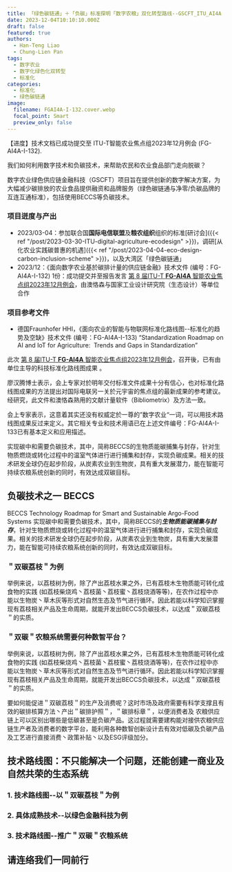 ```yaml
---
title: 「绿色碳链通」＋「负碳」标准探明「数字农粮」双化转型路线--GSCFT_ITU_AI4A
date: 2023-12-04T10:10:10.000Z
draft: false
featured: true
authors:
  - Han-Teng Liao
  - Chung-Lien Pan
tags:
  - 数字农业
  - 数字化绿色化双转型
  - 标准化
categories:
  - 标准化
  - 绿色碳链通
image:
  filename: FGAI4A-I-132.cover.webp
  focal_point: Smart
  preview_only: false
---
```


<div class="p-3 mb-2 bg-warning text-dark container" markdown="1">
<span style="color: #cf4a31;"><i class="fas fa-battery-quarter ai-1x fa-beat"></i></span>【进度】技术文档已成功提交至 ITU-T智能农业焦点组2023年12月例会 (FG-AI4A-I-132).
</div>

我们如何利用数字技术和负碳技术，来帮助农民和农业食品部门走向脱碳？ 

数字农业绿色供应链金融科技（GSCFT）项目旨在提供创新的数字解决方案，为大幅减少碳排放的农业食品提供融资和品牌服务（绿色碳链通与净零/负碳品牌的互连互通标准），包括使用BECCS等负碳技术。

### 项目迸度与产出

* 2023/03-04：参加联合国**国际电信联盟**及**粮农组织**组织的标准[研讨会]({{< ref "/post/2023-03-30-ITU-digital-agriculture-ecodesign" >}})，调研[从化农业实践碳普惠的机遇]({{< ref "/post/2023-04-04-eco-design-carbon-inclusion-scheme" >}})，以及大湾区「绿色碳链通」
* 2023/12：《面向数字农业基於碳排计量的供应链金融》技术文件 (编号：FG-AI4A-I-132) 1份：成功提交并至报告发言 [第 8 届ITU-T **FG-AI4A** 智能农业焦点组2023年12月例会](https://www.itu.int/en/ITU-T/focusgroups/ai4a/Pages/default.aspx)，由澳恪森与国家工业设计研究院（生态设计）等单位合作

### 项目参考文件

* 德国Fraunhofer HHI，《面向农业的智能与物联网标准化路线图--标准化的趋势及空缺》技术文件 (编号：FG-AI4A-I-133) “Standardization Roadmap on AI and IoT for Agriculture:  Trends and Gaps in Standardization” 

<!--more-->


此次 [第 8 届ITU-T **FG-AI4A** 智能农业焦点组2023年12月例会](https://www.itu.int/en/ITU-T/focusgroups/ai4a/Pages/default.aspx)，召开後，已有由单位主导的科技标准化路线图成果 。

廖汉腾博士表示，会上专家对於明年交付标准文件成果十分有信心，也对标准化路线图成果的方法提出对国际电联另一关於元宇宙的焦点组的最新成果的参考建议。经研究，此文件和澳恪森熟用的文献计量软件（Bibliometrix）及方法一致。

会上专家表示，这意着其实还没有权威定於一尊的”数字农业“一词，可以用技术路线图成果反过来定义。其它相关专业和技术用语已在上述文件编号：FG-AI4A-I-133已有基本定义和应用描述。






实现碳中和需要负碳技术，其中，简称BECCS的生物质能碳捕集与封存，针对生物质燃烧或转化过程中的温室气体进行进行捕集和封存，实现负碳成果。相关的技术研发全球仍在起步阶段，从炭素农业到生物炭，具有重大发展潜力，能在智能可持续农粮系统创新的同时，有效达成双碳目标。


## 负碳技术之一 BECCS  
BECCS Technology Roadmap for Smart and Sustainable Argo-Food Systems
实现碳中和需要负碳技术，其中，简称BECCS的***生物质能碳捕集与封存***，针对生物质燃烧或转化过程中的温室气体进行进行捕集和封存，实现负碳成果。相关的技术研发全球仍在起步阶段，从炭素农业到生物炭，具有重大发展潜力，能在智能可持续农粮系统创新的同时，有效达成双碳目标。

### ＂双碳荔枝＂为例

举例来说，以荔枝树为例，除了产出荔枝水果之外，已有荔枝木生物质能可转化成食物的实践 (如荔枝柴烧鸡丶荔枝菌丶荔枝蜜丶荔枝烧酒等等)，在农作过程中亦能以生物炭丶草木灰等形式对自然生态及节气进行循环。因此若能以科学知识掌握现有荔枝相关产品及生命周期，就能开发出BECCS负碳技术，以达成＂双碳荔枝＂的实质。

### ＂双碳＂农粮系统需要何种数智平台？

举例来说，以荔枝树为例，除了产出荔枝水果之外，已有荔枝木生物质能可转化成食物的实践 (如荔枝柴烧鸡丶荔枝菌丶荔枝蜜丶荔枝烧酒等等)，在农作过程中亦能以生物炭丶草木灰等形式对自然生态及节气进行循环。因此若能以科学知识掌握现有荔枝相关产品及生命周期，就能开发出BECCS负碳技术，以达成＂双碳荔枝＂的实质。

要如何能促进＂双碳荔枝＂的生产及消费呢？这时市场及政府需要有科学支撑且有效的碳排核算方法丶产出＂碳排护照＂，＂碳排标章＂，以便消费者及 农粮供应链上可以区别出哪些是低碳甚至是负碳产品。这过程就需要建构能对接供农粮供应链生产者及消费者的数字平台，能利用各种数智创新设计去有效对低碳及负碳产品及工艺进行直接消费丶政策补贴丶以及ESG评级加分。

## 技术路线图：不只能解决一个问题，还能创建一商业及自然共荣的生态系统

### 1. 技术路线图--以＂双碳荔枝＂为例



### 2. 具体成熟技术--以绿色金融科技为例


### 3. 技术路线图--推广＂双碳＂农粮系统




## 请连络我们一同前行

